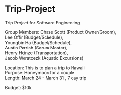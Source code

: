 # Trip-Project
Trip Project for Software Engineering

Group Members: 
Chase Scott (Product Owner/Groom), </br>
Lee Offir (Budget/Schedule), </br>
Youngbin Ha (Budget/Schedule), </br>
Austin Parrish (Scrum Master), </br>
Henry Heinze (Transportation), </br>
Jacob Woratcezk (Aquatic Excursions) </br>


Location: This is to plan a trip to Hawaii </br>
Purpose: Honeymoon for a couple</br>
Length: March 24 - March 31 , 7 day trip </br>

Budget: $10k 



